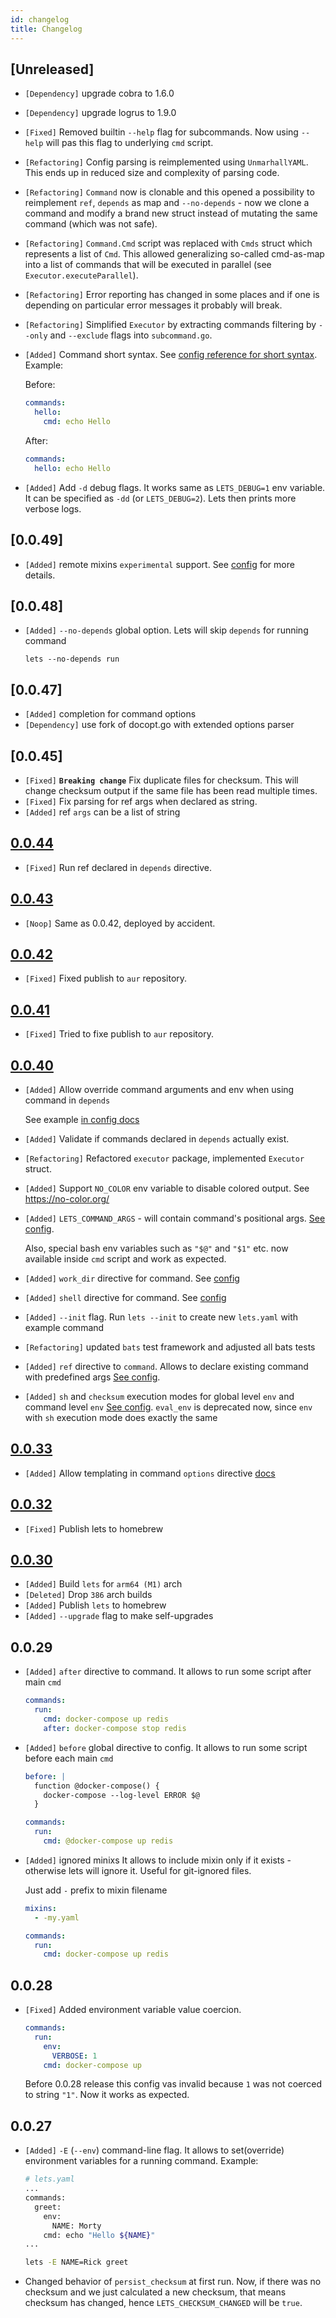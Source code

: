 ```yaml
---
id: changelog
title: Changelog
---
```


## [Unreleased]
* `[Dependency]` upgrade cobra to 1.6.0
* `[Dependency]` upgrade logrus to 1.9.0
* `[Fixed]` Removed builtin `--help` flag for subcommands. Now using `--help` will pas this flag to underlying `cmd` script.
* `[Refactoring]` Config parsing is reimplemented using `UnmarhallYAML`. This ends up in reduced size and complexity of parsing code.
* `[Refactoring]` `Command` now is clonable and this opened a possibility to reimplement `ref`, `depends` as map and `--no-depends` - now we clone a command and modify a brand new struct instead of mutating the same command (which was not safe).
* `[Refactoring]` `Command.Cmd` script was replaced with `Cmds` struct which represents a list of `Cmd`. This allowed generalizing so-called cmd-as-map into a list of commands that will be executed in parallel (see `Executor.executeParallel`).
* `[Refactoring]` Error reporting has changed in some places and if one is depending on particular error messages it probably will break.
* `[Refactoring]` Simplified `Executor` by extracting commands filtering by `--only` and `--exclude` flags into `subcommand.go`.
* `[Added]` Command short syntax. See [config reference for short syntax](/docs/config#short-syntax). Example:

  Before:
  ```yaml
  commands:
    hello:
      cmd: echo Hello
  ```
  After:
  ```yaml
  commands:
    hello: echo Hello
  ```
* `[Added]` Add `-d` debug flags. It works same as `LETS_DEBUG=1` env variable. It can be specified as `-dd` (or `LETS_DEBUG=2`). Lets then prints more verbose logs.


## [0.0.49]

* `[Added]` remote mixins `experimental` support. See [config](/docs/config#remote-mixins-experimental) for more details.

## [0.0.48]

* `[Added]` `--no-depends` global option. Lets will skip `depends` for running command

  ```shell
  lets --no-depends run
  ```
## [0.0.47]

* `[Added]` completion for command options
* `[Dependency]` use fork of docopt.go with extended options parser
## [0.0.45]

* `[Fixed]` **`Breaking change`** Fix duplicate files for checksum.
  This will change checksum output if the same file has been read multiple times.
* `[Fixed]` Fix parsing for ref args when declared as string.
* `[Added]` ref `args` can be a list of string

## [0.0.44](https://github.com/lets-cli/lets/releases/tag/v0.0.44)

* `[Fixed]` Run ref declared in `depends` directive.

## [0.0.43](https://github.com/lets-cli/lets/releases/tag/v0.0.43)

* `[Noop]` Same as 0.0.42, deployed by accident.

## [0.0.42](https://github.com/lets-cli/lets/releases/tag/v0.0.42)

* `[Fixed]` Fixed publish to `aur` repository.

## [0.0.41](https://github.com/lets-cli/lets/releases/tag/v0.0.41)

* `[Fixed]` Tried to fixe publish to `aur` repository.

## [0.0.40](https://github.com/lets-cli/lets/releases/tag/v0.0.40)

* `[Added]` Allow override command arguments and env when using command in `depends`

   See example [in config docs](/docs/config#override-arguments-in-depends-command)

* `[Added]` Validate if commands declared in `depends` actually exist.
* `[Refactoring]` Refactored `executor` package, implemented `Executor` struct.
* `[Added]` Support `NO_COLOR` env variable to disable colored output. See https://no-color.org/
* `[Added]` `LETS_COMMAND_ARGS` - will contain command's positional args. [See config](/docs/env#default-environment-variables).

  Also, special bash env variables such as `"$@"` and `"$1"` etc. now available inside `cmd` script and work as expected.
* `[Added]` `work_dir` directive for command. See [config](/docs/config#work_dir)
* `[Added]` `shell` directive for command. See [config](/docs/config#shell-1)
* `[Added]` `--init` flag. Run `lets --init` to create new `lets.yaml` with example command
* `[Refactoring]` updated `bats` test framework and adjusted all bats tests
* `[Added]` `ref` directive to `command`. Allows to declare existing command with predefined args [See config](/docs/config#ref).
* `[Added]` `sh` and `checksum` execution modes for global level `env` and command level `env` [See config](/docs/config#env).
  `eval_env` is deprecated now, since `env` with `sh` execution mode does exactly the same


## [0.0.33](https://github.com/lets-cli/lets/releases/tag/v0.0.33)

* `[Added]` Allow templating in command `options` directive [docs](/docs/advanced_usage#command-templates)


## [0.0.32](https://github.com/lets-cli/lets/releases/tag/v0.0.32)

* `[Fixed]` Publish lets to homebrew


## [0.0.30](https://github.com/lets-cli/lets/releases/tag/v0.0.30)

* `[Added]` Build `lets` for `arm64 (M1)` arch
* `[Deleted]` Drop `386` arch builds
* `[Added]` Publish `lets` to homebrew
* `[Added]` `--upgrade` flag to make self-upgrades


## 0.0.29

* `[Added]` `after` directive to command.
  It allows to run some script after main `cmd`
  ```yaml
  commands:
    run:
      cmd: docker-compose up redis
      after: docker-compose stop redis
  ```

* `[Added]` `before` global directive to config.
  It allows to run some script before each main `cmd`
  ```yaml
  before: |
    function @docker-compose() {
      docker-compose --log-level ERROR $@
    }

  commands:
    run:
      cmd: @docker-compose up redis
  ```

* `[Added]` ignored minixs
  It allows to include mixin only if it exists - otherwise lets will ignore it.
  Useful for git-ignored files.

  Just add `-` prefix to mixin filename

  ```yaml
  mixins:
    - -my.yaml

  commands:
    run:
      cmd: docker-compose up redis
  ```


## 0.0.28

* `[Fixed]` Added environment variable value coercion.

  ```yaml
  commands:
    run:
      env:
        VERBOSE: 1
      cmd: docker-compose up
  ```

  Before 0.0.28 release this config vas invalid because `1` was not coerced to string `"1"`. Now it works as expected.

## 0.0.27

* `[Added]` `-E` (`--env`) command-line flag. It allows to set(override) environment variables for a running command.
  Example:

  ```bash
  # lets.yaml
  ...
  commands:
    greet:
      env:
        NAME: Morty
      cmd: echo "Hello ${NAME}"
  ...

  lets -E NAME=Rick greet
  ```

* Changed behavior of `persist_checksum` at first run. Now, if there was no checksum and we just calculated a new checksum, that means checksum has changed, hence `LETS_CHECKSUM_CHANGED` will be `true`.
